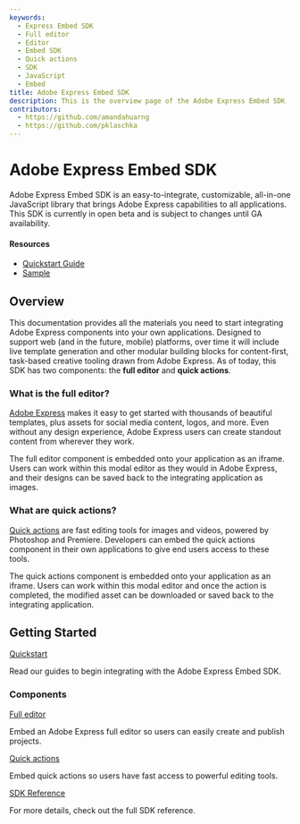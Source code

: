 ```yaml
---
keywords:
  - Express Embed SDK
  - Full editor
  - Editor
  - Embed SDK
  - Quick actions
  - SDK
  - JavaScript
  - Embed
title: Adobe Express Embed SDK
description: This is the overview page of the Adobe Express Embed SDK
contributors:
  - https://github.com/amandahuarng
  - https://github.com/pklaschka
---
```


<Hero slots="heading, text" background="rgb(64, 34, 138)" />

# Adobe Express Embed SDK

Adobe Express Embed SDK is an easy-to-integrate, customizable, all-in-one JavaScript library that brings Adobe Express capabilities to all applications. This SDK is currently in open beta and is subject to changes until GA availability.

<Resources slots="heading, links"/>

#### Resources

* [Quickstart Guide](guides/)
* [Sample](https://github.com/AdobeDocs/cc-everywhere/tree/main/sample)
  
<DiscoverBlock width="100%" slots="heading, text"/>

## Overview

This documentation provides all the materials you need to start integrating Adobe Express components into your own applications. Designed to support web (and in the future, mobile) platforms, over time it will include live template generation and other modular building blocks for content-first, task-based creative tooling drawn from Adobe Express. As of today, this SDK has two components: the __full editor__ and __quick actions__.

### What is the full editor?

[Adobe Express](https://www.adobe.com/express/) makes it easy to get started with thousands of beautiful templates, plus assets for social media content, logos, and more. Even without any design experience, Adobe Express users can create standout content from wherever they work.

The full editor component is embedded onto your application as an iframe. Users can work within this modal editor as they would in Adobe Express, and their designs can be saved back to the integrating application as images.

### What are quick actions?

[Quick actions](https://www.adobe.com/express/feature/quick-actions) are fast editing tools for images and videos, powered by Photoshop and Premiere. Developers can embed the quick actions component in their own applications to give end users access to these tools.

The quick actions component is embedded onto your application as an iframe. Users can work within this modal editor and once the action is completed, the modified asset can be downloaded or saved back to the integrating application.

<DiscoverBlock width="100%" slots="heading, link, text"/>

## Getting Started

[Quickstart](guides/)

Read our guides to begin integrating with the Adobe Express Embed SDK.

<DiscoverBlock slots="heading, link, text"/>

### Components

[Full editor](guides/full_editor/)

Embed an Adobe Express full editor so users can easily create and publish projects.

<DiscoverBlock slots="link, text"/>

[Quick actions](guides/quick_actions/)

Embed quick actions so users have fast access to powerful editing tools.

<DiscoverBlock slots="link, text"/>

[SDK Reference](reference/)

For more details, check out the full SDK reference.
  